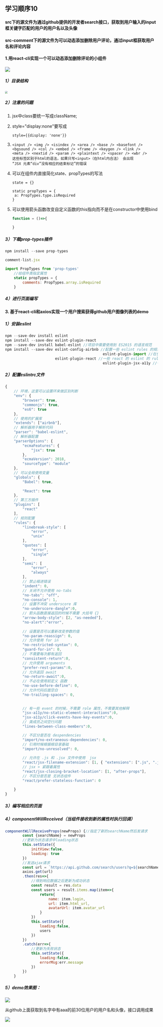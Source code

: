 ## 学习顺序10

#### src下的源文件为通过github提供的开发者search接口，获取到用户输入的input框关键字匹配的用户的用户名以及头像
#### src-comment下的源文件为可以动态添加删除用户评论，通过input框获取用户名和评论内容
#### 1.用react-cli实现一个可以动态添加删除评论的小组件

![](https://tva1.sinaimg.cn/large/006tNbRwgy1g9utbb70f6j31by0j443e.jpg)

##### 	1）目录结构

<img src="https://tva1.sinaimg.cn/large/006tNbRwgy1g9utd6wtocj30ce0h475m.jpg" style="zoom: 50%;" />

##### 	2）注意的问题

1.  jsx中class要统一写成className;

2. style="display:none"要写成

   ```
   style={{display: 'none'}}
   ```

3. ```
   <input /> <img /> <isindex /> <area /> <base /> <basefont />
   <bgsound /> <col /> <embed /> <frame /> <keygen /> <link />
   <meta /> <nextid /> <param /> <plaintext /> <spacer /> <wbr />
   这些标签区别于html的语法，如果只写<input>（在html内合法） 会出现
   “JSX 元素“div”没有相应的结束标记”的错误
   ```

4. 可以在组件内直接简化state、propTypes的写法

   ```
   state = {}
   
   static propTypes = {
   	a: PropTypes.type.isRequired
   } 
   ```

5. 可以使用箭头函数改变自定义函数的this指向而不是在constructor中使用bind

   ```javascript
   function = ()=>{
     
   }
   ```

##### 	3）下载prop-types插件

```javascript
npm install --save prop-types

comment-list.jsx

import PropTypes from 'prop-types'
    //给组件类指定属性
    static propTypes = {
        comments: PropTypes.array.isRequired 
    }
```

##### 	4）进行页面编写

#### 3. 基于react-cli和axios实现一个用户搜索获得github用户图像列表的demo

##### 	1）安装eslint

```javascript
npm --save-dev install eslint
npm install --save-dev eslint-plugin-react
npm --save-dev install babel-eslint //项目中需要使用到 ES2015 的语言规范
npm install --save-dev eslint-config-airbnb //配置一些 eslint rules 的规范
											 eslint-plugin-import //在使用 import 的时候，一些 rules 规范
                       eslint-plugin-react //一些 react 的 eslint 的 rules 规范
											 eslint-plugin-jsx-a11y //一些 jsx 的 rules 规范
```

##### 	2）配置eslintrc文件

```javascript
{
    // 环境，这里可以设置环来做区别判断
    "env": {
        "browser": true,
        "commonjs": true,
        "es6": true
    },
    // 使用的扩展库
    "extends": ["airbnb"],
    // 解析器用于解析代码
    "parser": "babel-eslint",
    // 解析器配置
    "parserOptions": {
        "ecmaFeatures": {
            "jsx": true
        },
        "ecmaVersion": 2018,
        "sourceType": "module"
    },
    // 可以全局使用变量
    "globals": {
        "Babel": true,
        
        "React": true
    },
    // 第三方插件
    "plugins": [
        "react"
    ],
    // 规则配置
    "rules": {
        "linebreak-style": [
            "error",
            "unix"
        ],
        "quotes": [
            "error",
            "single"
        ],
        "semi": [
            "error",
            "always"
        ],
        // 禁止缩进错误
        "indent": 0,
        // 关闭不允许使用 no-tabs
        "no-tabs": "off",
        "no-console": 1,
        // 设置不冲突 underscore 库
        "no-underscore-dangle":0,
        // 箭头函数直接返回的时候不需要 大括号 {}
        "arrow-body-style": [2, "as-needed"],
        "no-alert":"error",
 
        // 设置是否可以重新改变参数的值
        "no-param-reassign": 0,
        // 允许使用 for in
        "no-restricted-syntax": 0,
        "guard-for-in": 0,
        // 不需要每次都有返回
        "consistent-return":0,
        // 允许使用 arguments
        "prefer-rest-params":0,
        // 允许返回 await
        "no-return-await":0,
        // 不必在使用前定义 函数
        "no-use-before-define": 0,
        // 允许代码后面空白
        "no-trailing-spaces": 0,
 
 
        // 有一些 event 的时候，不需要 role 属性，不需要其他解释
        "jsx-a11y/no-static-element-interactions":0,
        "jsx-a11y/click-events-have-key-events":0,
        // 类成员之间空行问题
        "lines-between-class-members":0,

        // 不区分是否在 despendencies
        "import/no-extraneous-dependencies": 0,
        // 引用时候根据根目录基础
        "import/no-unresolved": 0,
 
        // 允许在 .js 和 .jsx 文件中使用  jsx
        "react/jsx-filename-extension": [1, { "extensions": [".js", ".jsx"] }],
        // jsx > 紧跟着属性
        "react/jsx-closing-bracket-location": [1, "after-props"],
        // 不区分是否是 无状态组件
        "react/prefer-stateless-function": 0
 
    }
}
```

##### 	3）编写相应的页面

##### 	4）componentWillReceived（当组件接收到新的属性时执行回调）

```javascript
componentWillReceiveProps(newProps) {//指定了新的searchName然后发请求
        const {searchName} = newProps
        //更新为状态请求中loading状态
        this.setState({
            initView:false,
            loading: true
        })
        //发送ajax请求
        const url = `https://api.github.com/search/users?q=${searchName}`
        axios.get(url)
        .then(res=>{
            //得到响应数据之后更新为成功状态
            const result = res.data
            const users = result.items.map(item=>{
                return{
                    name: item.login,
                    url: item.html_url,
                    avatarUrl: item.avatar_url
                }
            })
            this.setState({
                loading:false,
                users
            })
        })
        .catch(err=>{
            //更新为失败状态
            this.setState({
                loading:false,
                errorMsg:err.message
            })
        })
    }
```



##### 	5）demo效果图：

![](https://tva1.sinaimg.cn/large/006tNbRwgy1g9vai7vq7dj31n20lijt1.jpg)

从github上面获取到名字中有aaa的前30位用户的用户名和头像，接口调用成果

![](https://tva1.sinaimg.cn/large/006tNbRwgy1g9vasjgh4uj31820mkahg.jpg)

